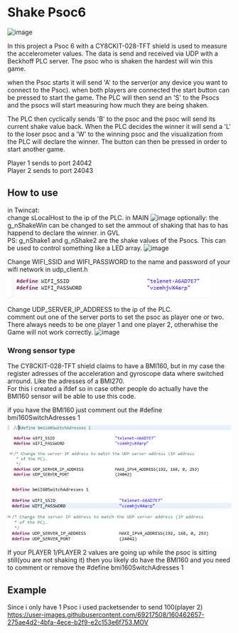 # Shake Psoc6
![image](https://user-images.githubusercontent.com/69217508/160465769-ed140bcf-c851-4c59-b12a-2ab5753dc2c4.png)


In this project a Psoc 6 with a CY8CKIT-028-TFT shield is used to measure the accelerometer values. The data is send and received via UDP with a Beckhoff PLC server. The psoc who is shaken the hardest will win this game.

when the Psoc starts it will send 'A' to the server(or any device you want to connect to the Psoc). when both players are connected the start button can be pressed to start the game. The PLC will then send an 'S' to the Psocs and the psocs will start measuring how much they are being shaken.
  
The PLC then cyclically sends 'B' to the psoc and the psoc will send its current shake value back. When the PLC decides the winner it will send a 'L' to the loser psoc and a 'W' to the winning psoc and the visualization from the PLC will declare the winner. The button can then be pressed in order to start another game.

Player 1 sends to port 24042  
Player 2 sends to port 24043  

## How to use
in Twincat:  
change sLocalHost to the ip of the PLC. in MAIN 
![image](https://user-images.githubusercontent.com/69217508/160467118-beb13334-0497-4a65-b301-0d5519010abd.png)
optionally: the g_nShakeWin can be changed to set the ammout of shaking that has to has happend to declare the winner. in GVL   
PS: g_nShake1 and g_nShake2 are the shake values of the Psocs. This can be used to control something like a LED array.
![image](https://user-images.githubusercontent.com/69217508/160467286-f3497263-82cb-4ca5-9738-9ee7152e225d.png)

Change WIFI_SSID and WIFI_PASSWORD to the name and password of your wifi network in udp_client.h  
![image](./images/wifi.png)   

Change UDP_SERVER_IP_ADDRESS to the ip of the PLC.  
comment out one of the server ports to set the psoc as player one or two.  
There always needs to be one player 1 and one player 2, otherwhise the Game will not work correctly.
![image](https://user-images.githubusercontent.com/69217508/160469113-a9eb9095-989c-4614-9603-6a9c9bec604f.png) 

### Wrong sensor type
The CY8CKIT-028-TFT shield claims to have a BMI160, but in my case the register adresses of the acceleration and gyroscope data where switched arround. Like the adresses of a BMI270.  
For this i created a ifdef so in case other people do actually have the BMI160 sensor will be able to use this code.   
  
if you have the BMI160 just comment out the #define bmi160SwitchAdresses 1
![image](./images/commented.png)![image](./images/uncommented.png)  
If your PLAYER 1/PLAYER 2 values are going up while the psoc is sitting still(you are not shaking it) then you likely do have the BMI160 and you need to comment or remove the  #define bmi160SwitchAdresses 1
## Example

Since i only have 1 Psoc i used packetsender to send 100(player 2)
https://user-images.githubusercontent.com/69217508/160462657-275ae4d2-4bfa-4ece-b2f9-e2c153e6f753.MOV


